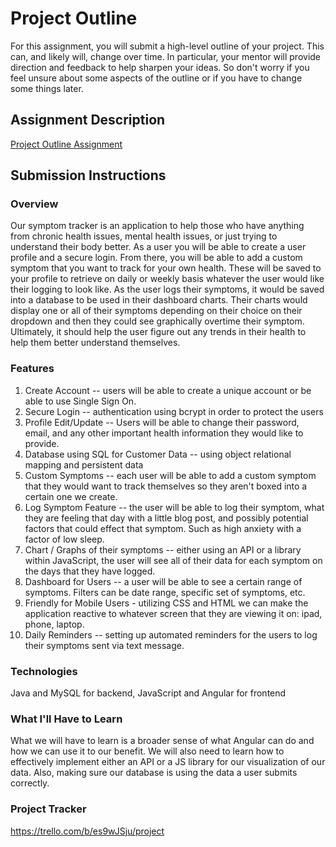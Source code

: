# Project Outline
For this assignment, you will submit a high-level outline of your project. This can, and likely will, change over time. In particular, your mentor will provide direction and feedback to help sharpen your ideas. So don't worry if you feel unsure about some aspects of the outline or if you have to change some things later.

## Assignment Description
[Project Outline Assignment](https://education.launchcode.org/liftoff/modules/assignments/project-outline)

## Submission Instructions

### Overview
Our symptom tracker is an application to help those who have anything from chronic health issues, mental health issues, or just trying to understand their body better. As a user you will be able to create a user profile and a secure login. From there, you will be able to add a custom symptom that you want to track for your own health. These will be saved to your profile to retrieve on daily or weekly basis whatever the user would like their logging to look like. As the user logs their symptoms, it would be saved into a database to be used in their dashboard charts. Their charts would display one or all of their symptoms depending on their choice on their dropdown and then they could see graphically overtime their symptom. Ultimately, it should help the user figure out any trends in their health to help them better understand themselves.
### Features
1. Create Account -- users will be able to create a unique account or be able to use Single Sign On.
2. Secure Login -- authentication using bcrypt in order to protect the users
3. Profile Edit/Update -- Users will be able to change their password, email, and any other important health information they would like to provide. 
4. Database using SQL for Customer Data -- using object relational mapping and persistent data 
5. Custom Symptoms -- each user will be able to add a custom symptom that they would want to track themselves so they aren't boxed into a certain one we create. 
6. Log Symptom Feature -- the user will be able to log their symptom, what they are feeling that day with a little blog post, and possibly potential factors that could effect that symptom. Such as high anxiety with a factor of low sleep.
7. Chart / Graphs of their symptoms -- either using an API or a library within JavaScript, the user will see all of their data for each symptom on the days that they have logged. 
8. Dashboard for Users -- a user will be able to see a certain range of symptoms. Filters can be date range, specific set of symptoms, etc.
9. Friendly for Mobile Users - utilizing CSS and HTML we can make the application reactive to whatever screen that they are viewing it on: ipad, phone, laptop. 
10. Daily Reminders -- setting up automated reminders for the users to log their symptoms sent via text message. 
### Technologies
Java and MySQL for backend, JavaScript and Angular for frontend 
### What I'll Have to Learn
What we will have to learn is a broader sense of what Angular can do and how we can use it to our benefit. We will also need to learn how to effectively implement either an API or a JS library for our visualization of our data. Also, making sure our database is using the data a user submits correctly. 
### Project Tracker
https://trello.com/b/es9wJSju/project
